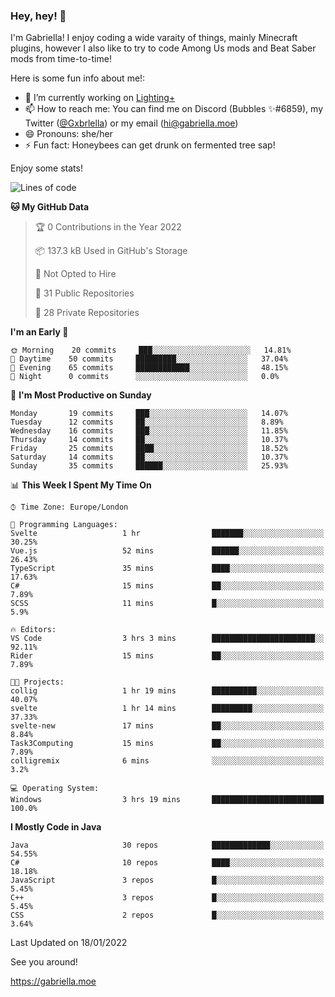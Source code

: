 ### Hey, hey! 👋

I'm Gabriella! I enjoy coding a wide varaity of things, mainly Minecraft plugins, however I also like to try to code Among Us mods and Beat Saber mods from time-to-time!

Here is some fun info about me!:

- 🔭 I’m currently working on [Lighting+](https://github.com/IsGabriellaCurious/LightingPlus)
- 📫 How to reach me: You can find me on Discord (Bubbles ✨#6859), my Twitter ([@Gxbrlella](twitter.com/Gxbrlella)) or my email ([hi@gabriella.moe](mailto://hi@gabriella.moe))
- 😄 Pronouns: she/her
- ⚡ Fun fact: Honeybees can get drunk on fermented tree sap!

Enjoy some stats!

<!--START_SECTION:waka-->
![Lines of code](https://img.shields.io/badge/From%20Hello%20World%20I%27ve%20Written-9%20Thousand%20lines%20of%20code-blue)

**🐱 My GitHub Data** 

> 🏆 0 Contributions in the Year 2022
 > 
> 📦 137.3 kB Used in GitHub's Storage 
 > 
> 🚫 Not Opted to Hire
 > 
> 📜 31 Public Repositories 
 > 
> 🔑 28 Private Repositories  
 > 
**I'm an Early 🐤** 

```text
🌞 Morning    20 commits     ███░░░░░░░░░░░░░░░░░░░░░░   14.81% 
🌆 Daytime    50 commits     █████████░░░░░░░░░░░░░░░░   37.04% 
🌃 Evening    65 commits     ████████████░░░░░░░░░░░░░   48.15% 
🌙 Night      0 commits      ░░░░░░░░░░░░░░░░░░░░░░░░░   0.0%

```
📅 **I'm Most Productive on Sunday** 

```text
Monday       19 commits     ███░░░░░░░░░░░░░░░░░░░░░░   14.07% 
Tuesday      12 commits     ██░░░░░░░░░░░░░░░░░░░░░░░   8.89% 
Wednesday    16 commits     ███░░░░░░░░░░░░░░░░░░░░░░   11.85% 
Thursday     14 commits     ██░░░░░░░░░░░░░░░░░░░░░░░   10.37% 
Friday       25 commits     ████░░░░░░░░░░░░░░░░░░░░░   18.52% 
Saturday     14 commits     ██░░░░░░░░░░░░░░░░░░░░░░░   10.37% 
Sunday       35 commits     ██████░░░░░░░░░░░░░░░░░░░   25.93%

```


📊 **This Week I Spent My Time On** 

```text
⌚︎ Time Zone: Europe/London

💬 Programming Languages: 
Svelte                   1 hr                ███████░░░░░░░░░░░░░░░░░░   30.25% 
Vue.js                   52 mins             ██████░░░░░░░░░░░░░░░░░░░   26.43% 
TypeScript               35 mins             ████░░░░░░░░░░░░░░░░░░░░░   17.63% 
C#                       15 mins             ██░░░░░░░░░░░░░░░░░░░░░░░   7.89% 
SCSS                     11 mins             █░░░░░░░░░░░░░░░░░░░░░░░░   5.9%

🔥 Editors: 
VS Code                  3 hrs 3 mins        ███████████████████████░░   92.11% 
Rider                    15 mins             ██░░░░░░░░░░░░░░░░░░░░░░░   7.89%

🐱‍💻 Projects: 
collig                   1 hr 19 mins        ██████████░░░░░░░░░░░░░░░   40.07% 
svelte                   1 hr 14 mins        █████████░░░░░░░░░░░░░░░░   37.33% 
svelte-new               17 mins             ██░░░░░░░░░░░░░░░░░░░░░░░   8.84% 
Task3Computing           15 mins             ██░░░░░░░░░░░░░░░░░░░░░░░   7.89% 
colligremix              6 mins              ░░░░░░░░░░░░░░░░░░░░░░░░░   3.2%

💻 Operating System: 
Windows                  3 hrs 19 mins       █████████████████████████   100.0%

```

**I Mostly Code in Java** 

```text
Java                     30 repos            █████████████░░░░░░░░░░░░   54.55% 
C#                       10 repos            ████░░░░░░░░░░░░░░░░░░░░░   18.18% 
JavaScript               3 repos             █░░░░░░░░░░░░░░░░░░░░░░░░   5.45% 
C++                      3 repos             █░░░░░░░░░░░░░░░░░░░░░░░░   5.45% 
CSS                      2 repos             █░░░░░░░░░░░░░░░░░░░░░░░░   3.64%

```



 Last Updated on 18/01/2022
<!--END_SECTION:waka-->

See you around!

https://gabriella.moe
